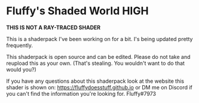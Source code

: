 <h1>Fluffy's Shaded World HIGH</h1>

<strong>THIS IS NOT A RAY-TRACED SHADER</strong>

This is a shaderpack I've been working on for a bit. I's being updated pretty frequently.

This shaderpack is open source and can be edited. Please do not take and reupload this as your own. (That's stealing. You wouldn't want to do that would you?)

If you have any questions about this shaderpack look at the website this shader is shown on: https://fluffydoesstuff.github.io or DM me on Discord if you can't find the information you're looking for. Fluffy#7973
